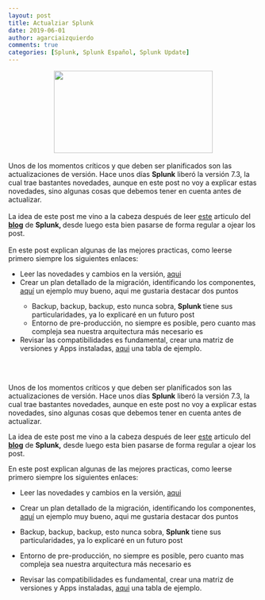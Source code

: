```yaml
---
layout: post
title: Actualziar Splunk
date: 2019-06-01
author: agarciaizquierdo
comments: true
categories: [Splunk, Splunk Español, Splunk Update]
---
```

<div class="separator" style="clear: both; text-align: center;">
<a href="https://1.bp.blogspot.com/-CvH25Xy90Kg/XQU7l2czU5I/AAAAAAABP_4/AUNgu5q8M3If4lxkmxiICpKnaEbhUpGtgCLcBGAs/s1600/Update-2018.jpg" imageanchor="1" style="margin-left: 1em; margin-right: 1em;"><img border="0" data-original-height="400" data-original-width="770" height="166" src="https://1.bp.blogspot.com/-CvH25Xy90Kg/XQU7l2czU5I/AAAAAAABP_4/AUNgu5q8M3If4lxkmxiICpKnaEbhUpGtgCLcBGAs/s320/Update-2018.jpg" width="320" /></a></div>
<br />
Unos de los momentos críticos y que deben ser planificados son las actualizaciones de versión. Hace unos días <b>Splunk</b> liberó la versión 7.3, la cual trae bastantes novedades, aunque en este post no voy a explicar estas novedades, sino algunas cosas que debemos tener en cuenta antes de actualizar.<br />
<br />
La idea de este post me vino a la cabeza después de leer <a href="https://www.splunk.com/blog/2019/06/13/kick-start-your-splunk-software-upgrade-with-a-few-best-practices.html" target="_blank">este</a> articulo del <b><a href="https://www.splunk.com/blog" target="_blank">blog</a></b> de <b>Splunk, </b>desde luego esta bien pasarse de forma regular a ojear los post.<br />
<br />
En este post explican algunas de las mejores practicas, como leerse primero siempre los siguientes enlaces:<br />
<ul>
<li>Leer las novedades y cambios en la versión, <a href="https://docs.splunk.com/Documentation/Splunk/7.3.0/Installation/AboutupgradingREADTHISFIRST" target="_blank">aqui</a>&nbsp;</li>
<li>Crear un plan detallado de la migración, identificando los componentes, <a href="https://answers.splunk.com/answers/750462/whats-the-order-of-operations-for-upgrading-splunk.html?childToView=750464#answer-750464" target="_blank">aquí</a> un ejemplo muy bueno, aqui me gustaria destacar dos puntos</li>
<ul>
<li>Backup, backup, backup, esto nunca sobra, <b>Splunk </b>tiene sus particularidades, ya lo explicaré en un futuro post</li>
<li>Entorno de pre-producción, no siempre es posible, pero cuanto mas compleja sea nuestra arquitectura más necesario es</li>
</ul>
<li>Revisar las compatibilidades es fundamental, crear una matriz de versiones y Apps instaladas, <a href="https://docs.splunk.com/Documentation/VersionCompatibility/current/Matrix/CompatMatrix" target="_blank">aqui</a> una tabla de ejemplo.</li>
</ul>
<br />
<br />
  
Unos de los momentos críticos y que deben ser planificados son las actualizaciones de versión. Hace unos días **Splunk** liberó la versión 7.3, la cual trae bastantes novedades, aunque en este post no voy a explicar estas novedades, sino algunas cosas que debemos tener en cuenta antes de actualizar.  
  
La idea de este post me vino a la cabeza después de leer [este](https://www.splunk.com/blog/2019/06/13/kick-start-your-splunk-software-upgrade-with-a-few-best-practices.html) articulo del **[blog](https://www.splunk.com/blog)** de **Splunk,** desde luego esta bien pasarse de forma regular a ojear los post.  
  
En este post explican algunas de las mejores practicas, como leerse primero siempre los siguientes enlaces:  

*   Leer las novedades y cambios en la versión, [aqui](https://docs.splunk.com/Documentation/Splunk/7.3.0/Installation/AboutupgradingREADTHISFIRST) 
*   Crear un plan detallado de la migración, identificando los componentes, [aquí](https://answers.splunk.com/answers/750462/whats-the-order-of-operations-for-upgrading-splunk.html?childToView=750464#answer-750464) un ejemplo muy bueno, aqui me gustaria destacar dos puntos

*   Backup, backup, backup, esto nunca sobra, **Splunk** tiene sus particularidades, ya lo explicaré en un futuro post
*   Entorno de pre-producción, no siempre es posible, pero cuanto mas compleja sea nuestra arquitectura más necesario es

*   Revisar las compatibilidades es fundamental, crear una matriz de versiones y Apps instaladas, [aqui](https://docs.splunk.com/Documentation/VersionCompatibility/current/Matrix/CompatMatrix) una tabla de ejemplo.
